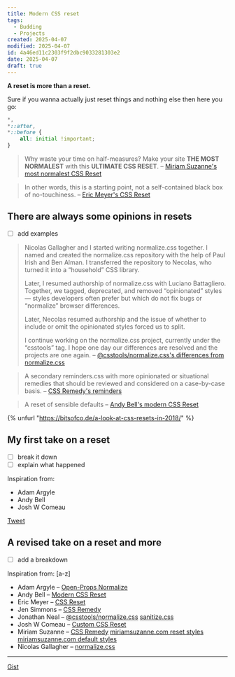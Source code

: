 ```yaml
---
title: Modern CSS reset
tags:
  - Budding
  - Projects
created: 2025-04-07
modified: 2025-04-07
id: 4a46ed11c2303f9f2dbc9033281303e2
date: 2025-04-07
draft: true
---
```


**A reset is more than a reset.**

Sure if you wanna actually just reset things and nothing else then here you go:

```css
*,
*::after,
*::before {
	all: initial !important;
}
```

> Why waste your time on half-measures? Make your site **THE MOST NORMALEST** with this **ULTIMATE CSS RESET**.
> – [Miriam Suzanne's most normalest CSS Reset](https://www.miriamsuzanne.com/2019/11/02/most-normal/)

> In other words, this is a starting point, not a self-contained black box of no-touchiness.
> – [Eric Meyer's CSS Reset](https://meyerweb.com/eric/tools/css/reset/)

## There are always some opinions in resets

- [ ] add examples

> Nicolas Gallagher and I started writing normalize.css together. I named and created the normalize.css repository with the help of Paul Irish and Ben Alman. I transferred the repository to Necolas, who turned it into a “household” CSS library.
>
> Later, I resumed authorship of normalize.css with Luciano Battagliero. Together, we tagged, deprecated, and removed “opinionated” styles — styles developers often prefer but which do not fix bugs or “normalize” browser differences.
>
> Later, Necolas resumed authorship and the issue of whether to include or omit the opinionated styles forced us to split.
>
> I continue working on the normalize.css project, currently under the “csstools” tag. I hope one day our differences are resolved and the projects are one again.
> – [@csstools/normalize.css's differences from normalize.css](https://github.com/csstools/normalize.css/#differences-from-necolasnormalizecss)

> A secondary reminders.css with more opinionated or situational remedies that should be reviewed and considered on a case-by-case basis.
> – [CSS Remedy's reminders](https://github.com/jensimmons/cssremedy#guiding-ideas)

> A reset of sensible defaults
> – [Andy Bell's modern CSS Reset](https://andy-bell.co.uk/a-modern-css-reset/#heading-a-reset-of-sensible-defaults)

{% unfurl "https://bitsofco.de/a-look-at-css-resets-in-2018/" %}

## My first take on a reset

- [ ] break it down
- [ ] explain what happened

Inspiration from:

- Adam Argyle
- Andy Bell
- Josh W Comeau

[Tweet](https://twitter.ellyloel.com/1538752447560110080)

## A revised take on a reset and more

- [ ] add a breakdown

Inspiration from: [a-z]

- Adam Argyle – [Open-Props Normalize](https://codepen.io/argyleink/pen/KKvRORE)
- Andy Bell – [Modern CSS Reset](https://andy-bell.co.uk/a-modern-css-reset/)
- Eric Meyer – [CSS Reset](https://meyerweb.com/eric/tools/css/reset/)
- Jen Simmons – [CSS Remedy](https://github.com/jensimmons/cssremedy)
- Jonathan Neal – [@csstools/normalize.css](https://github.com/csstools/normalize.css/) [sanitize.css](https://github.com/csstools/sanitize.css/)
- Josh W Comeau – [Custom CSS Reset](https://www.joshwcomeau.com/css/custom-css-reset/)
- Miriam Suzanne – [CSS Remedy](https://github.com/jensimmons/cssremedy) [miriamsuzanne.com reset styles](https://github.com/mirisuzanne/mia/tree/main/src/scss/reset) [miriamsuzanne.com default styles](https://github.com/mirisuzanne/mia/tree/main/src/scss/reset)
- Nicolas Gallagher – [normalize.css](https://github.com/necolas/normalize.css)

---

[Gist](https://gist.github.com/EllyLoel/4ff8a6472247e6dd2315fd4038926522)
